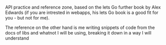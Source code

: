 API practice and reference zone, based on the lets Go further book by Alex Edwards (if you are intrested in webapps, his lets Go book is a good fit for you - but not for me).

The reference on the other hand is me writing snippets of code from the docs of libs and whatnot I will be using, breaking it down in a way I will understand
